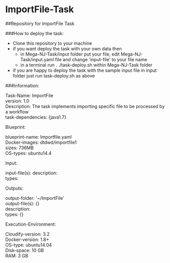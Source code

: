 # ImportFile-Task
##Repository for ImportFile Task 

###How to deploy the task:  
- Clone this repository to your machine   
- if you want deploy the task with your own data then  
  - in Mega-NJ-Task/input folder put your file, edit Mega-NJ-Task/input.yaml file and change 'input-file' to your file name  
  - in a terminal run . ./task-deploy.sh within Mega-NJ-Task folder  
- if you are happy to deploy the task with the sample input file in input folder just run task-deploy.sh as above  

###Information:  

  Task-Name: ImportFile  
  version: 1.0  
  Description: The task implements importing specific file to be processed by a workflow  
  task-dependencies: {java1.7}   
  
Blueprint:  
  
  blueprint-name: Importfile.yaml  
  Docker-images: dtdwd/importfile1  
  sizes: 736MB  
  OS-types: ubuntu14.4   
  
Input:  
  
  input-file(s): 
  description:   
  types:   
  
Outputs:  
  
  output-folder: '~/ImportFile'  
  output-file(s): {}  
  description:  
  types: {}  
  
Execution-Environment:  
  
  Cloudify-version: 3.2  
  Docker-version: 1.8+  
  OS-type: ubuntu14.04  
  Disk-space: 10 GB  
  RAM: 3 GB  
